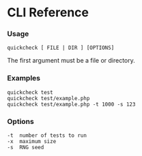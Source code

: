 # CLI Reference

### Usage
```
quickcheck [ FILE | DIR ] [OPTIONS]
```

The first argument must be a file or directory.

### Examples

```
quickcheck test
quickcheck test/example.php
quickcheck test/example.php -t 1000 -s 123
```

### Options

```
-t  number of tests to run
-x  maximum size
-s  RNG seed
```


